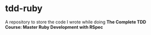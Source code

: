 # tdd-ruby
A repository to store the code I wrote while doing **The Complete TDD Course: Master Ruby Development with RSpec**
